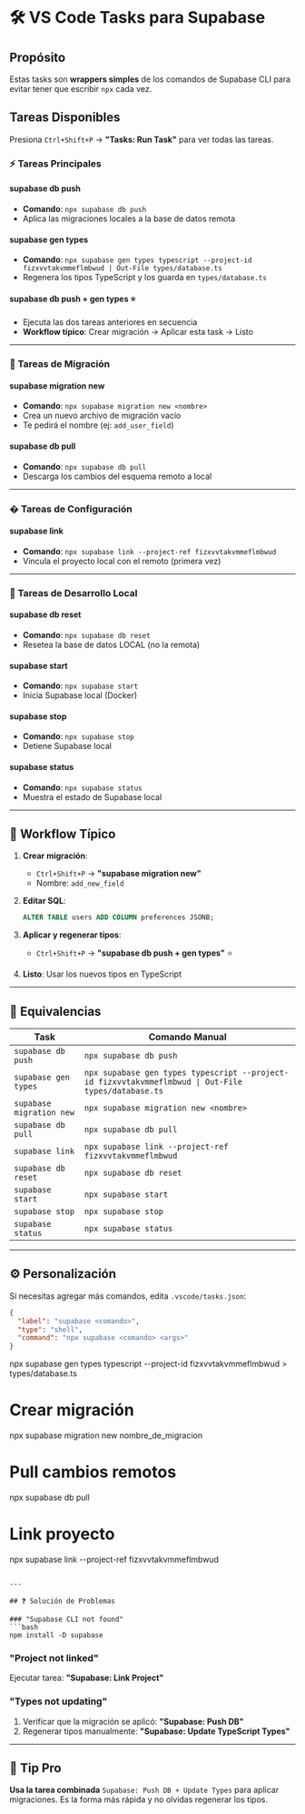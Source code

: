 # 🛠️ VS Code Tasks para Supabase

## Propósito

Estas tasks son **wrappers simples** de los comandos de Supabase CLI para evitar tener que escribir `npx` cada vez.

## Tareas Disponibles

Presiona `Ctrl+Shift+P` → **"Tasks: Run Task"** para ver todas las tareas.

### ⚡ Tareas Principales

#### **supabase db push**
- **Comando**: `npx supabase db push`
- Aplica las migraciones locales a la base de datos remota

#### **supabase gen types**
- **Comando**: `npx supabase gen types typescript --project-id fizxvvtakvmmeflmbwud | Out-File types/database.ts`
- Regenera los tipos TypeScript y los guarda en `types/database.ts`

#### **supabase db push + gen types** ⭐
- Ejecuta las dos tareas anteriores en secuencia
- **Workflow típico**: Crear migración → Aplicar esta task → Listo

---

### 🔧 Tareas de Migración

#### **supabase migration new**
- **Comando**: `npx supabase migration new <nombre>`
- Crea un nuevo archivo de migración vacío
- Te pedirá el nombre (ej: `add_user_field`)

#### **supabase db pull**
- **Comando**: `npx supabase db pull`
- Descarga los cambios del esquema remoto a local

---

### � Tareas de Configuración

#### **supabase link**
- **Comando**: `npx supabase link --project-ref fizxvvtakvmmeflmbwud`
- Vincula el proyecto local con el remoto (primera vez)

---

### 🧪 Tareas de Desarrollo Local

#### **supabase db reset**
- **Comando**: `npx supabase db reset`
- Resetea la base de datos LOCAL (no la remota)

#### **supabase start**
- **Comando**: `npx supabase start`
- Inicia Supabase local (Docker)

#### **supabase stop**
- **Comando**: `npx supabase stop`
- Detiene Supabase local

#### **supabase status**
- **Comando**: `npx supabase status`
- Muestra el estado de Supabase local

---

## 🚀 Workflow Típico

1. **Crear migración**:
   - `Ctrl+Shift+P` → **"supabase migration new"**
   - Nombre: `add_new_field`

2. **Editar SQL**:
   ```sql
   ALTER TABLE users ADD COLUMN preferences JSONB;
   ```

3. **Aplicar y regenerar tipos**:
   - `Ctrl+Shift+P` → **"supabase db push + gen types"** ⭐

4. **Listo**: Usar los nuevos tipos en TypeScript

---

## 📝 Equivalencias

| Task | Comando Manual |
|------|----------------|
| `supabase db push` | `npx supabase db push` |
| `supabase gen types` | `npx supabase gen types typescript --project-id fizxvvtakvmmeflmbwud \| Out-File types/database.ts` |
| `supabase migration new` | `npx supabase migration new <nombre>` |
| `supabase db pull` | `npx supabase db pull` |
| `supabase link` | `npx supabase link --project-ref fizxvvtakvmmeflmbwud` |
| `supabase db reset` | `npx supabase db reset` |
| `supabase start` | `npx supabase start` |
| `supabase stop` | `npx supabase stop` |
| `supabase status` | `npx supabase status` |

---

## ⚙️ Personalización

Si necesitas agregar más comandos, edita `.vscode/tasks.json`:

```json
{
  "label": "supabase <comando>",
  "type": "shell",
  "command": "npx supabase <comando> <args>"
}
```
npx supabase gen types typescript --project-id fizxvvtakvmmeflmbwud > types/database.ts

# Crear migración
npx supabase migration new nombre_de_migracion

# Pull cambios remotos
npx supabase db pull

# Link proyecto
npx supabase link --project-ref fizxvvtakvmmeflmbwud
```

---

## ❓ Solución de Problemas

### "Supabase CLI not found"
```bash
npm install -D supabase
```

### "Project not linked"
Ejecutar tarea: **"Supabase: Link Project"**

### "Types not updating"
1. Verificar que la migración se aplicó: **"Supabase: Push DB"**
2. Regenerar tipos manualmente: **"Supabase: Update TypeScript Types"**

---

## 🎯 Tip Pro

**Usa la tarea combinada** `Supabase: Push DB + Update Types` para aplicar migraciones. Es la forma más rápida y no olvidas regenerar los tipos.

